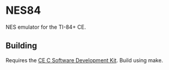 # NES84

NES emulator for the TI-84+ CE.

## Building

Requires the [CE C Software Development Kit](https://github.com/CE-Programming/toolchain/releases/latest). Build using make.